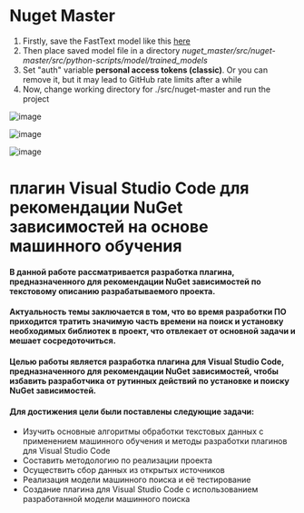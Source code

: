 # Nuget Master
1) Firstly, save the FastText model like this [here](https://git.kpfu.ru/RIKhodzhamirzoev/nuget_master/-/blob/main/src/nuget-master/src/python-scripts/model/nuget_master.ipynb?ref_type=heads#:~:text=%23%20Save%20the%20model%20to%20a%20file)
2) Then place saved model file in a  directory _nuget_master/src/nuget-master/src/python-scripts/model/trained_models_
3) Set "auth" variable **personal access tokens (classic)**. Or you can remove it, but it may lead to GitHub rate limits after a while
4) Now, change working directory for ./src/nuget-master and run the project

![image](https://github.com/razrez/nuget-master/assets/70781439/b673282c-0481-48c2-960e-1ce532dd3f43)

![image](https://github.com/razrez/nuget-master/assets/70781439/5ec40de6-7474-471b-ac01-0823264d23fc)

![image](https://github.com/razrez/nuget-master/assets/70781439/4082942e-03f6-425e-aa6e-051f5b462022)


# плагин Visual Studio Code для рекомендации NuGet зависимостей на основе машинного обучения
#### В данной работе рассматривается разработка плагина, предназначенного для рекомендации NuGet зависимостей по текстовому описанию разрабатываемого проекта.
#### Актуальность темы заключается в том, что во время разработки ПО приходится тратить значимую часть времени на поиск и установку необходимых библиотек в проект, что отвлекает от основной задачи и мешает сосредоточиться.
#### Целью работы является разработка плагина для Visual Studio Code, предназначенного для рекомендации NuGet зависимостей, чтобы избавить разработчика от рутинных действий по установке и поиску NuGet зависимостей.
#### Для достижения цели были поставлены следующие задачи:
*	Изучить основные алгоритмы обработки текстовых данных с применением машинного обучения и методы разработки плагинов для Visual Studio Code
*	Составить методологию по реализации проекта
*	Осуществить сбор данных из открытых источников
*	Реализация модели машинного поиска и её тестирование
*	Создание плагина для Visual Studio Code с использованием разработанной модели машинного поиска
